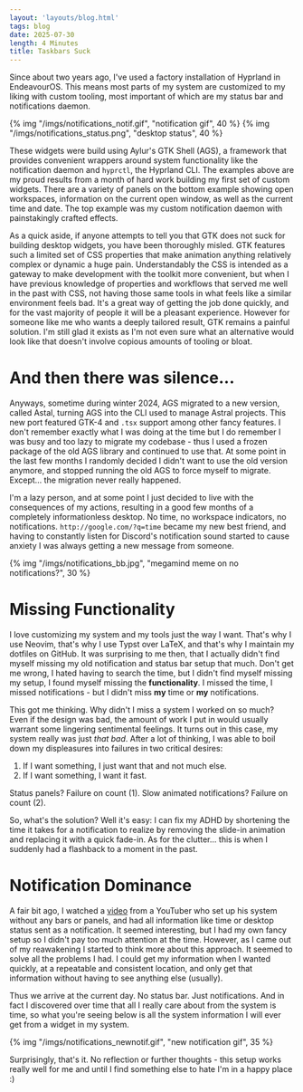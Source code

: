 ```yaml
---
layout: 'layouts/blog.html'
tags: blog
date: 2025-07-30
length: 4 Minutes
title: Taskbars Suck
---
```


Since about two years ago, I've used a factory installation of Hyprland in EndeavourOS. This means most parts of my system are customized to my liking with custom tooling, most important of which are my status bar and notifications daemon. 

{% img "/imgs/notifications_notif.gif", "notification gif", 40 %}
{% img "/imgs/notifications_status.png", "desktop status", 40 %}

These widgets were build using Aylur's GTK Shell (AGS), a framework that provides convenient wrappers around system functionality like the notification daemon and `hyprctl`, the Hyprland CLI. The examples above are my proud results from a month of hard work building my first set of custom widgets. There are a variety of panels on the bottom example showing open workspaces, information on the current open window, as well as the current time and date. The top example was my custom notification daemon with painstakingly crafted effects.

As a quick aside, if anyone attempts to tell you that GTK does not suck for building desktop widgets, you have been thoroughly misled. GTK features such a limited set of CSS properties that make animation anything relatively complex or dynamic a huge pain. Understandably the CSS is intended as a gateway to make development with the toolkit more convenient, but when I have previous knowledge of properties and workflows that served me well in the past with CSS, not having those same tools in what feels like a similar environment feels bad. It's a great way of getting the job done quickly, and for the vast majority of people it will be a pleasant experience. However for someone like me who wants a deeply tailored result, GTK remains a painful solution. I'm still glad it exists as I'm not even sure what an alternative would look like that doesn't involve copious amounts of tooling or bloat.

# And then there was silence...

Anyways, sometime during winter 2024, AGS migrated to a new version, called Astal, turning AGS into the CLI used to manage Astral projects. This new port featured GTK-4 and `.tsx` support among other fancy features. I don't remember exactly what I was doing at the time but I do remember I was busy and too lazy to migrate my codebase - thus I used a frozen package of the old AGS library and continued to use that. At some point in the last few months I randomly decided I didn't want to use the old version anymore, and stopped running the old AGS to force myself to migrate. Except... the migration never really happened.

I'm a lazy person, and at some point I just decided to live with the consequences of my actions, resulting in a good few months of a completely informationless desktop. No time, no workspace indicators, no notifications. `http://google.com/?q=time` became my new best friend, and having to constantly listen for Discord's notification sound started to cause anxiety I was always getting a new message from someone.

{% img "/imgs/notifications_bb.jpg", "megamind meme on no notifications?", 30 %}

# Missing Functionality

I love customizing my system and my tools just the way I want. That's why I use Neovim, that's why I use Typst over LaTeX, and that's why I maintain my dotfiles on GitHub. It was surprising to me then, that I actually didn't find myself missing my old notification and status bar setup that much. Don't get me wrong, I hated having to search the time, but I didn't find myself missing my setup, I found myself missing the **functionality**. I missed the time, I missed notifications - but I didn't miss **my** time or **my** notifications.

This got me thinking. Why didn't I miss a system I worked on so much? Even if the design was bad, the amount of work I put in would usually warrant some lingering sentimental feelings. It turns out in this case, my system really was just *that bad*. After a lot of thinking, I was able to boil down my displeasures into failures in two critical desires:

1. If I want something, I just want that and not much else.
2. If I want something, I want it fast.

Status panels? Failure on count (1). Slow animated notifications? Failure on count (2). 

So, what's the solution? Well it's easy: I can fix my ADHD by shortening the time it takes for a notification to realize by removing the slide-in animation and replacing it with a quick fade-in. As for the clutter... this is when I suddenly had a flashback to a moment in the past.

# Notification Dominance

A fair bit ago, I watched a [video](https://www.youtube.com/watch?v=LbG_a3drzNE&ab_channel=Zaney) from a YouTuber who set up his system without any bars or panels, and had all information like time or desktop status sent as a notification. It seemed interesting, but I had my own fancy setup so I didn't pay too much attention at the time. However, as I came out of my reawakening I started to think more about this approach. It seemed to solve all the problems I had. I could get my information when I wanted quickly, at a repeatable and consistent location, and only get that information without having to see anything else (usually).

Thus we arrive at the current day. No status bar. Just notifications. And in fact I discovered over time that all I really care about from the system is time, so what you're seeing below is all the system information I will ever get from a widget in my system. 

{% img "/imgs/notifications_newnotif.gif", "new notification gif", 35 %}

Surprisingly, that's it. No reflection or further thoughts - this setup works really well for me and until I find something else to hate I'm in a happy place :)
